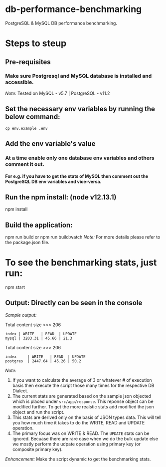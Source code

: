 # db-performance-benchmarking
PostgreSQL & MySQL DB performance benchmarking.

# Steps to steup
## Pre-requisites
### Make sure Postgresql and MySQL database is installed and accessible.
*Note:* Tested on MySQL - v5.7 | PostgreSQL - v11.2

## Set the necessary env variables by running the below command:
``
cp env.example .env
``
## Add the env variable's value
### At a time enable only one database env variables and others comment it out.
#### For e.g. if you have to get the stats of MySQL then comment out the PostgreSQL DB env variables and vice-versa.

## Run the npm install: (node v12.13.1)
npm install

## Build the application:
npm run build or npm run build:watch
*Note:* For more details please refer to the package.json file.

# To see the benchmarking stats, just run:
npm start

## Output: Directly can be seen in the console
*Sample output:*

Total content size >>> 206

    index | WRITE   | READ  | UPDATE
    mysql | 3203.31 | 45.66 | 21.3

Total content size >>> 206

    index     | WRITE   | READ  | UPDATE
    postgres  | 2447.64 | 45.26 | 50.2

*Note:*
1. If you want to calculate the average of 3 or whatever # of execution basis then execute the script those many times for the respective DB Dialect.
2. The current stats are generated based on the sample json objected which is placed under `src/app/response`. This reponse object can be modified further. To get the more realstic stats add modified the json object and run the script.
3. This stats are derived only on the basis of JSON types data. This will tell you how much time it takes to do the WRITE, READ and UPDATE operation.
4. The primary focus was on WRITE & READ. The `UPDATE` stats can be ignored. Becuase there are rare case when we do the bulk update else we mostly perform the udpate operation using primary key (or composite primary key).

*Enhancement:* Make the script dynamic to get the benchmarking stats.